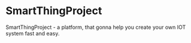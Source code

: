 # SmartThingProject
SmartThingProject - a platform, that gonna help you create your own IOT system fast and easy.
